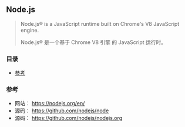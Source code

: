 ## Node.js

> Node.js® is a JavaScript runtime built on Chrome's V8 JavaScript engine.
>
> Node.js® 是一个基于 Chrome V8 引擎 的 JavaScript 运行时。

### 目录
* [参考](#参考)

### 参考
* 网站： https://nodejs.org/en/
* 源码： https://github.com/nodejs/node
* 源码： https://github.com/nodejs/nodejs.org
